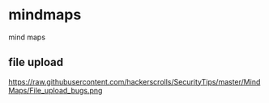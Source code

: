 # mindmaps
mind maps

## file upload
https://raw.githubusercontent.com/hackerscrolls/SecurityTips/master/MindMaps/File_upload_bugs.png
